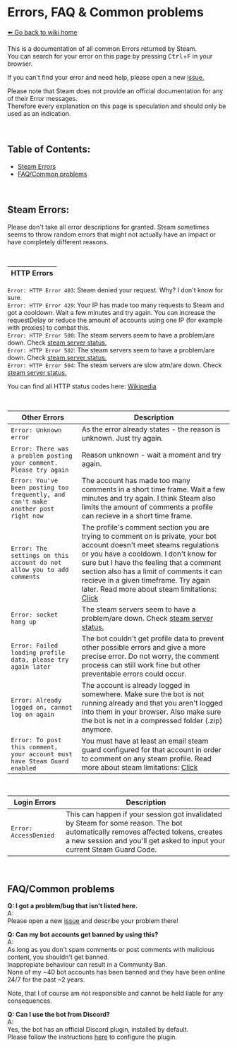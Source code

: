 # Errors, FAQ & Common problems
[⬅️ Go back to wiki home](./#readme)

This is a documentation of all common Errors returned by Steam.    
You can search for your error on this page by pressing <kbd>Ctrl</kbd>+<kbd>F</kbd> in your browser.  

If you can't find your error and need help, please open a new [issue.](https://github.com/3urobeat/steam-comment-service-bot/issues/new/choose)  

Please note that Steam does not provide an official documentation for any of their Error messages.  
Therefore every explanation on this page is speculation and should only be used as an indication.  

&nbsp;

## Table of Contents:
- [Steam Errors](#steam-errors)
- [FAQ/Common problems](#faqcommon-problems)
  
&nbsp;

## Steam Errors:
Please don't take all error descriptions for granted. Steam sometimes seems to throw random errors that might not actually have an impact or have completely different reasons.  

&nbsp;

| HTTP Errors |
| ----- |
`Error: HTTP Error 403`: Steam denied your request. Why? I don't know for sure.  
`Error: HTTP Error 429`: Your IP has made too many requests to Steam and got a cooldown. Wait a few minutes and try again. You can increase the requestDelay or reduce the amount of accounts using one IP (for example with proxies) to combat this.  
`Error: HTTP Error 500`: The steam servers seem to have a problem/are down. Check [steam server status.](https://steamstat.us)  
`Error: HTTP Error 502`: The steam servers seem to have a problem/are down. Check [steam server status.](https://steamstat.us)  
`Error: HTTP Error 504`: The steam servers are slow atm/are down. Check [steam server status.](https://steamstat.us)  
  
You can find all HTTP status codes here: [Wikipedia](https://en.wikipedia.org/wiki/List_of_HTTP_status_codes)

&nbsp;

| Other Errors | Description |
| ----- | ----- |
`Error: Unknown error` | As the error already states - the reason is unknown. Just try again.  
`Error: There was a problem posting your comment. Please try again` | Reason unknown - wait a moment and try again.  
`Error: You've been posting too frequently, and can't make another post right now` | The account has made too many comments in a short time frame. Wait a few minutes and try again. I think Steam also limits the amount of comments a profile can recieve in a short time frame.  
`Error: The settings on this account do not allow you to add comments` | The profile's comment section you are trying to comment on is private, your bot account doesn't meet steams regulations or you have a cooldown. I don't know for sure but I have the feeling that a comment section also has a limit of comments it can recieve in a given timeframe. Try again later. Read more about steam limitations: [Click](./steam_limitations.md)  
`Error: socket hang up` | The steam servers seem to have a problem/are down. Check [steam server status.](https://steamstat.us)  
`Error: Failed loading profile data, please try again later` | The bot couldn't get profile data to prevent other possible errors and give a more precise error. Do not worry, the comment process can still work fine but other preventable errors could occur.
`Error: Already logged on, cannot log on again` | The account is already logged in somewhere. Make sure the bot is not running already and that you aren't logged into them in your browser. Also make sure the bot is not in a compressed folder (.zip) anymore.
`Error: To post this comment, your account must have Steam Guard enabled` | You must have at least an email steam guard configured for that account in order to comment on any steam profile. Read more about steam limitations: [Click](./steam_limitations.md)  

&nbsp;

| Login Errors | Description |
| ----- | ----- |
`Error: AccessDenied` | This can happen if your session got invalidated by Steam for some reason. The bot automatically removes affected tokens, creates a new session and you'll get asked to input your current Steam Guard Code.  

&nbsp;

## FAQ/Common problems  

**Q: I got a problem/bug that isn't listed here.**  
A:  
Please open a new [issue](https://github.com/3urobeat/steam-comment-service-bot/issues/new/choose) and describe your problem there!  

**Q: Can my bot accounts get banned by using this?**  
A:  
As long as you don't spam comments or post comments with malicious content, you shouldn't get banned.  
Inappropiate behaviour can result in a Community Ban.  
None of my ~40 bot accounts has been banned and they have been online 24/7 for the past ~2 years.  

Note, that I of course am not responsible and cannot be held liable for any consequences.

**Q: Can I use the bot from Discord?**  
A:  
Yes, the bot has an official Discord plugin, installed by default.  
Please follow the instructions [here](https://github.com/3urobeat/steam-comment-bot-discord-plugin) to configure the plugin.
